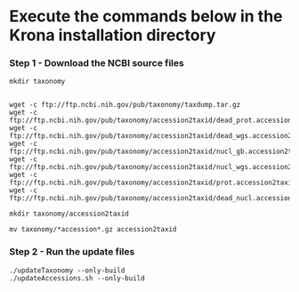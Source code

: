 # Execute the commands below in the Krona installation directory


### Step 1 - Download the NCBI source files
```
mkdir taxonomy


wget -c ftp://ftp.ncbi.nih.gov/pub/taxonomy/taxdump.tar.gz
wget -c ftp://ftp.ncbi.nih.gov/pub/taxonomy/accession2taxid/dead_prot.accession2taxid.gz
wget -c ftp://ftp.ncbi.nih.gov/pub/taxonomy/accession2taxid/dead_wgs.accession2taxid.gz
wget -c ftp://ftp.ncbi.nih.gov/pub/taxonomy/accession2taxid/nucl_gb.accession2taxid.gz
wget -c ftp://ftp.ncbi.nih.gov/pub/taxonomy/accession2taxid/nucl_wgs.accession2taxid.gz
wget -c ftp://ftp.ncbi.nih.gov/pub/taxonomy/accession2taxid/prot.accession2taxid.gz
wget -c ftp://ftp.ncbi.nih.gov/pub/taxonomy/accession2taxid/dead_nucl.accession2taxid.gz

mkdir taxonomy/accession2taxid

mv taxonomy/*accession*.gz accession2taxid

```

### Step 2 - Run the update files
```
./updateTaxonomy --only-build
./updateAccessions.sh --only-build
